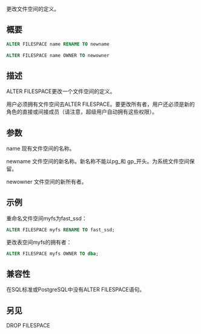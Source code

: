 更改文件空间的定义。

## 概要
```sql
ALTER FILESPACE name RENAME TO newname
 
ALTER FILESPACE name OWNER TO newowner
```

## 描述
ALTER FILESPACE更改一个文件空间的定义。

用户必须拥有文件空间去ALTER FILESPACE。要更改所有者，用户还必须是新的角色的直接或间接成员（请注意，超级用户自动拥有这些权限）。

## 参数
name
现有文件空间的名称。

newname
文件空间的新名称。新名称不能以pg_和 gp_开头。为系统文件空间保留。

newowner
文件空间的新所有者。

## 示例
重命名文件空间myfs为fast_ssd：

```sql
ALTER FILESPACE myfs RENAME TO fast_ssd;
```

更改表空间myfs的拥有者：

```sql
ALTER FILESPACE myfs OWNER TO dba;
```

## 兼容性
在SQL标准或PostgreSQL中没有ALTER FILESPACE语句。

## 另见
DROP FILESPACE
